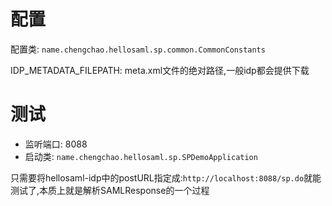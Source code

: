 # 配置

配置类: `name.chengchao.hellosaml.sp.common.CommonConstants`

IDP_METADATA_FILEPATH: meta.xml文件的绝对路径,一般idp都会提供下载



# 测试

- 监听端口: 8088
- 启动类: `name.chengchao.hellosaml.sp.SPDemoApplication`

只需要将hellosaml-idp中的postURL指定成:`http://localhost:8088/sp.do`就能测试了,本质上就是解析SAMLResponse的一个过程

